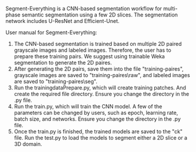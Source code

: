 Segment-Everything is a CNN-based segmentation workflow for multi-phase semantic segmentation using a few 2D slices. The segmentation network includes U-ResNet and Efficient-Unet.

User manual for Segment-Everything:
1. The CNN-based segmentation is trained based on multiple 2D paired grayscale images and labeled images. Therefore, the user has to prepare these training pairs. We suggest using trainable Weka segmentation to
   generate the 2D paires.
2. After generating the 2D pairs, save them into the file "training-paires", grayscale images are saved to "training-paires\raw", and labeled images are saved to "training-paires\seg".
3. Run the trainingdataPrepare.py, which will create training patches. And create the required file directory. Ensure you change the directory in the .py file.
4. Run the train.py, which will train the CNN model. A few of the parameters can be changed by users, such as epoch, learning rate, batch size, and networks. Ensure you change the directory in the .py file.
5. Once the train.py is finished, the trained models are saved to the "ck" file. Run the test.py to load the models to segment either a 2D slice or a 3D domain.
